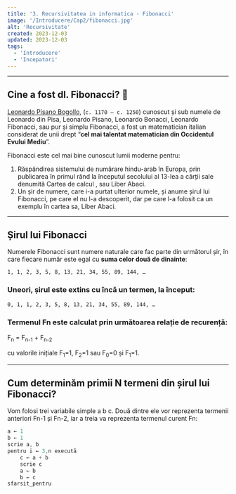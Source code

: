 ```yaml
---
title: '3. Recursivitatea in informatica - Fibonacci'
image: '/Introducere/Cap2/fibonacci.jpg'
alt: 'Recursivitate'
created: 2023-12-03
updated: 2023-12-03
tags:
  - 'Introducere'
  - 'Incepatori'
---
```


---

## Cine a fost dl. Fibonacci? 🤔

[Leonardo Pisano Bogollo](https://ro.wikipedia.org/wiki/Fibonacci), (`c. 1170 – c. 1250`) cunoscut și sub numele de Leonardo din Pisa, Leonardo Pisano, Leonardo Bonacci, Leonardo Fibonacci, sau pur și simplu Fibonacci, a fost un matematician italian considerat de unii drept “**cel mai talentat matematician din Occidentul Evului Mediu**”.

Fibonacci este cel mai bine cunoscut lumii moderne pentru:

1. Răspândirea sistemului de numărare hindu-arab în Europa, prin publicarea în primul rând la începutul secolului al 13-lea a cărții sale denumită Cartea de calcul , sau Liber Abaci.
2. Un șir de numere, care i-a purtat ulterior numele, și anume șirul lui Fibonacci, pe care el nu l-a descoperit, dar pe care l-a folosit ca un exemplu în cartea sa, Liber Abaci.

---

## Șirul lui Fibonacci

Numerele Fibonacci sunt numere naturale care fac parte din următorul șir, în care fiecare număr este egal cu **suma celor două de dinainte**:

`1, 1, 2, 3, 5, 8, 13, 21, 34, 55, 89, 144, …`

### Uneori, șirul este extins cu încă un termen, la început:

`0, 1, 1, 2, 3, 5, 8, 13, 21, 34, 55, 89, 144, …`

### Termenul Fn este calculat prin următoarea relație de recurență:

F<sub>n</sub> = F<sub>n-1</sub> + F<sub>n-2</sub>

cu valorile inițiale F<sub>1</sub>=1, F<sub>2</sub>=1 sau F<sub>0</sub>=0 și F<sub>1</sub>=1.

---

## Cum determinăm primii N termeni din șirul lui Fibonacci?

Vom folosi trei variabile simple a b c. Două dintre ele vor reprezenta termenii anteriori Fn-1 și Fn-2, iar a treia va reprezenta termenul curent Fn:

```cpp
a ← 1
b ← 1
scrie a, b
pentru i ← 3,n execută
    c ← a + b
    scrie c
    a ← b
    b ← c
sfarsit_pentru

```
